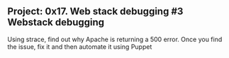 
Project: 0x17. Web stack debugging #3
**Webstack debugging**
----------------------
Using strace, find out why Apache is returning a 500 error. Once you find the issue, fix it and then automate it using Puppet
